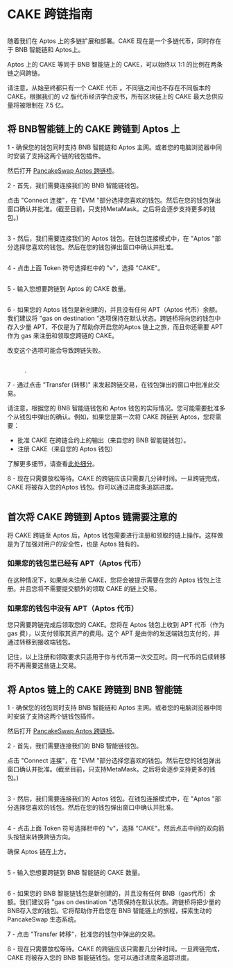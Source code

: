 # CAKE 跨链指南

<figure><img src="../.gitbook/assets/image (2) (3) (1).png" alt=""><figcaption></figcaption></figure>

随着我们在 Aptos 上的多链扩展和部署。CAKE 现在是一个多链代币，同时存在于 BNB 智能链和 Aptos上。&#x20;

Aptos 上的 CAKE 等同于 BNB 智能链上的 CAKE，可以始终以 1:1 的比例在两条链之间跨链。&#x20;

请注意，从始至终都只有一个 CAKE 代币 。不同链之间也不存在不同版本的 CAKE。根据我们的 v2 版代币经济学白皮书，所有区块链上的 CAKE 最大总供应量将被限制在 7.5 亿。

## 将 BNB智能链上的 CAKE 跨链到 Aptos 上

1 - 确保您的钱包同时支持 BNB 智能链和 Aptos 主网。或者您的电脑浏览器中同时安装了支持这两个链的钱包插件。

然后打开 [PancakeSwap Aptos 跨链桥](https://bridge.pancakeswap.finance/aptos)。

2 - 首先，我们需要连接我们的 BNB 智能链钱包。

点击 "Connect 连接"，在 "EVM "部分选择您喜欢的钱包。然后在您的钱包弹出窗口确认并批准。(截至目前，只支持MetaMask。之后将会逐步支持更多的钱包。)

<figure><img src="../.gitbook/assets/bridging-wallet-connect-modal.png" alt=""><figcaption></figcaption></figure>

3 - 然后，我们需要连接我们的 Aptos 钱包。在钱包连接模式中，在 "Aptos "部分选择您喜欢的钱包。然后在您的钱包弹出窗口中确认并批准。

<figure><img src="../.gitbook/assets/跨链 1.png" alt=""><figcaption></figcaption></figure>

4 - 点击上面 Token 符号选择栏中的 "v"，选择 "CAKE"。

<figure><img src="../.gitbook/assets/跨链 2.png" alt=""><figcaption></figcaption></figure>

5 - 输入您想要跨链到 Aptos 的 CAKE 数量。

<figure><img src="../.gitbook/assets/跨链 3.png" alt=""><figcaption></figcaption></figure>

6 - 如果您的 Aptos 钱包是新创建的，并且没有任何 APT（Aptos 代币）余额。我们建议将 "gas on destination "选项保持在默认状态。跨链桥将向您的钱包中存入少量 APT，不仅是为了帮助你开启您的Aptos 链上之旅，而且你还需要 APT 作为 gas 来注册和领取您跨链的 CAKE。

改变这个选项可能会导致跨链失败。

<figure><img src="../.gitbook/assets/跨链 4.png" alt=""><figcaption><p>.</p></figcaption></figure>

7 - 通过点击 "Transfer (转移)" 来发起跨链交易，在钱包弹出的窗口中批准此交易。

请注意，根据您的 BNB 智能链钱包和 Aptos 钱包的实际情况。您可能需要批准多个从钱包中弹出的确认。例如，如果您是第一次将 CAKE 跨链到 Aptos，您将需要：

* 批准 CAKE 在跨链合约上的输出（来自您的 BNB 智能链钱包）。&#x20;
* 注册 CAKE（来自您的 Aptos 钱包）&#x20;

了解更多细节，请查看[此处细分](cake-kua-lian-zhi-nan.md#shou-ci-jiang-cake-kua-lian-dao-aptos-lian-xu-yao-zhu-yi-de)。

8 - 现在只需要放松等待。CAKE 的跨链应该只需要几分钟时间。一旦跨链完成，CAKE 将被存入您的Aptos 钱包。你可以通过进度条追踪进度。

<figure><img src="../.gitbook/assets/跨链 5.png" alt=""><figcaption></figcaption></figure>

## 首次将 CAKE 跨链到 Aptos 链需要注意的

将 CAKE 跨链至 Aptos 后，Aptos 钱包需要进行注册和领取的链上操作。这样做是为了加强对用户的安全性，也是 Aptos 独有的。&#x20;

### 如果您的钱包里已经有 APT（Aptos 代币）&#x20;

在这种情况下，如果尚未注册 CAKE，您将会被提示需要在您的 Aptos 钱包上注册。并且您将不需要提交额外的领取 CAKE 的链上交易。&#x20;

### 如果您的钱包中没有 APT（Aptos 代币）&#x20;

您只需要跨链完成后领取您的 CAKE。您将在 Aptos 钱包上收到 APT 代币（作为 gas 费），以支付领取其资产的费用。这个 APT 是由你的发送端钱包支付的，并通过转移到接收端钱包。&#x20;

记住，以上注册和领取要求只适用于你与代币第一次交互时。同一代币的后续转移将不再需要这些链上交易。

## 将 Aptos 链上的 CAKE 跨链到 BNB 智能链

1 - 确保您的钱包同时支持 BNB 智能链和 Aptos 主网。或者您的电脑浏览器中同时安装了支持这两个链钱包插件。

然后打开 [PancakeSwap Aptos 跨链桥](https://bridge.pancakeswap.finance/aptos)。

2 - 首先，我们需要连接我们的 BNB 智能链钱包。

点击 "Connect 连接"，在 "EVM "部分选择您喜欢的钱包。然后在您的钱包弹出窗口确认并批准。(截至目前，只支持MetaMask。之后将会逐步支持更多的钱包。)

<figure><img src="../.gitbook/assets/bridging-wallet-connect-modal.png" alt=""><figcaption></figcaption></figure>

3 - 然后，我们需要连接我们的 Aptos 钱包。在钱包连接模式中，在 "Aptos "部分选择您喜欢的钱包。然后在您的钱包弹出窗口中确认并批准。

<figure><img src="../.gitbook/assets/aptos -bsc 2.png" alt=""><figcaption></figcaption></figure>

4 - 点击上面 Token 符号选择栏中的 "v"，选择 "CAKE"。然后点击中间的双向箭头按钮来转换跨链方向。

确保 Aptos 链在上方。

<figure><img src="../.gitbook/assets/aptos -bsc 3.png" alt=""><figcaption></figcaption></figure>

5 - 输入您想要跨链到 BNB 智能链的 CAKE 数量。

<figure><img src="../.gitbook/assets/aptos -bsc 4.png" alt=""><figcaption></figcaption></figure>

6 - 如果您的 BNB 智能链钱包是新创建的，并且没有任何 BNB（gas代币）余额。我们建议将 "gas on destination "选项保持在默认状态。跨链桥将把少量的BNB存入您的钱包。它将帮助你开启您在 BNB 智能链上的旅程，探索生动的 PancakeSwap 生态系统。

7 - 点击 "Transfer 转移"，批准您的钱包中弹出的交易。

8 - 现在只需要放松等待。CAKE 的跨链应该只需要几分钟时间。一旦跨链完成，CAKE 将被存入您的 BNB 智能链钱包。您可以通过进度条追踪进度。
